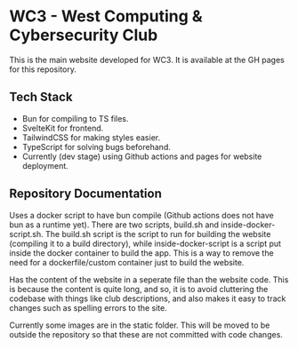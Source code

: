 # WC3 - West Computing & Cybersecurity Club

This is the main website developed for WC3. It is available at the GH pages for this repository.

## Tech Stack

- Bun for compiling to TS files.
- SvelteKit for frontend.
- TailwindCSS for making styles easier.
- TypeScript for solving bugs beforehand.
- Currently (dev stage) using Github actions and pages for website deployment.

## Repository Documentation
Uses a docker script to have bun compile (Github actions does not have bun as a runtime yet). There are two scripts, build.sh and inside-docker-script.sh. The build.sh script is the script to run for building the website (compiling it to a build directory), while inside-docker-script is a script put inside the docker container to build the app. This is a way to remove the need for a dockerfile/custom container just to build the website.

Has the content of the website in a seperate file than the website code. This is because the content is quite long, and so, it is to avoid cluttering the codebase with things like club descriptions, and also makes it easy to track changes such as spelling errors to the site.

Currently some images are in the static folder. This will be moved to be outside the repository so that these are not committed with code changes.
